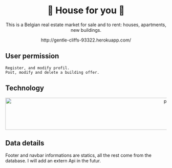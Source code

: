 # <h1 align="center"> :house_with_garden: House for you :house_with_garden: </h1>

<p align="center"> This is a Belgian real estate market for sale and to rent: houses, apartments, new buildings.</p>
<p align="center"> http://gentle-cliffs-93322.herokuapp.com/ </p>

## User permission

```
Register, and modify profil.
Post, modify and delete a building offer.

```


## Technology
 
<p align="center"> <img src="https://raw.githubusercontent.com/laravel/art/master/logo-lockup/5%20SVG/2%20CMYK/1%20Full%20Color/laravel-logolockup-cmyk-red.svg" alt="php" width="1000" height="100"/> </p>
 <p align="center">  </p> 
 
 
  ## Data details
 
 Footer and  navbar informations are statics, all the rest come from the database. I will add an extern Api in the futur.
